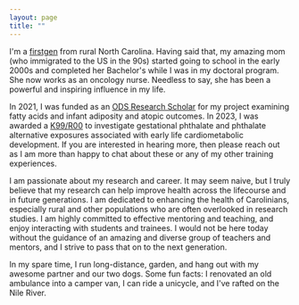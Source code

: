 ```yaml
---
layout: page
title: ""
---
```


I'm a [firstgen](https://www.google.com/search?q=first+generation+college+student&rlz=1C1VDKB_enUS987US988&oq=first+generation+&aqs=chrome.1.69i57j0i512j0i433i512j46i175i199i512j0i433i512l2j0i512j0i433i512j0i512j0i433i512.3044j0j7&sourceid=chrome&ie=UTF-8) from rural North Carolina. Having said that, my amazing mom (who immigrated to the US in the 90s) started going to school in the early 2000s and completed her Bachelor's while I was in my doctoral program. She now works as an oncology nurse. Needless to say, she has been a powerful and inspiring influence in my life.

In 2021, I was funded as an [ODS Research Scholar](https://ods.od.nih.gov/Research/Scholars.aspx) for my project examining fatty acids and infant adiposity and atopic outcomes. In 2023, I was awarded a [K99/R00](https://factor.niehs.nih.gov/2023/7/beyond-the-bench/pathway-to-independence-awards) to investigate gestational phthalate and phthalate alternative exposures associated with early life cardiometabolic development. If you are interested in hearing more, then please reach out as I am more than happy to chat about these or any of my other training experiences.

I am passionate about my research and career. It may seem naive, but I truly believe that my research can help improve health across the lifecourse and in future generations. I am dedicated to enhancing the health of Carolinians, especially rural and other populations who are often overlooked in research studies. I am highly committed to effective mentoring and teaching, and enjoy interacting with students and trainees. I would not be here today without the guidance of an amazing and diverse group of teachers and mentors, and I strive to pass that on to the next generation.

In my spare time, I run long-distance, garden, and hang out with my awesome partner and our two dogs. Some fun facts: I renovated an old ambulance into a camper van, I can ride a unicycle, and I've rafted on the Nile River.

